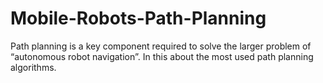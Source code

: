 # Mobile-Robots-Path-Planning
 Path planning is a key component required to solve the larger problem of “autonomous robot navigation”. In this about the most used path planning algorithms.
